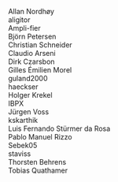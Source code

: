Allan Nordhøy  
aligitor  
Ampli-fier  
Björn Petersen  
Christian Schneider  
Claudio Arseni  
Dirk Czarsbon  
Gilles Émilien Morel  
guland2000  
haeckser  
Holger Krekel  
IBPX  
Jürgen Voss  
kskarthik  
Luis Fernando Stürmer da Rosa  
Pablo Manuel Rizzo  
Sebek05  
staviss  
Thorsten Behrens  
Tobias Quathamer
